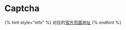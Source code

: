 # Captcha

{% hint style="info" %}
对应的[官方页面地址](https://contributing.bitwarden.com/architecture/deep-dives/captchas/)
{% endhint %}
